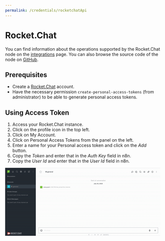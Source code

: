 ```yaml
---
permalink: /credentials/rocketchatApi
---
```


# Rocket.Chat

You can find information about the operations supported by the Rocket.Chat node on the [integrations](https://n8n.io/integrations/n8n-nodes-base.rocketchat) page. You can also browse the source code of the node on [GitHub](https://github.com/n8n-io/n8n/tree/master/packages/nodes-base/nodes/Rocketchat).

## Prerequisites

- Create a [Rocket.Chat](https://rocket.chat/) account.
- Have the necessary permission `create-personal-access-tokens` (from administrator) to be able to generate personal access tokens.

## Using Access Token

1. Access your Rocket.Chat instance.
2. Click on the profile icon in the top left.
3. Click on My Account.
4. Click on Personal Access Tokens from the panel on the left.
5. Enter a name for your Personal access token and click on the *Add* button.
6. Copy the *Token* and enter that in the *Auth Key* field in n8n.
7. Copy the *User Id* and enter that in the *User Id* field in n8n.

![Getting Rocket.Chat credentials](./using-access-token.gif)
